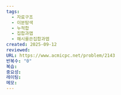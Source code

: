 ```yaml
---
tags:
  - 자료구조
  - 이분탐색
  - 누적합
  - 집합과맵
  - 해시를쓴집합과맵
created: 2025-09-12
reviewed:
URL: https://www.acmicpc.net/problem/2143
반복수: "0"
복습:
중요성:
레이팅:
메모:
---
```

